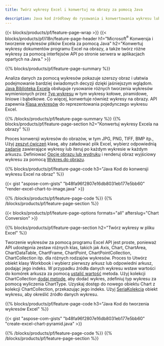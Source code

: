 ```yaml
---
title: Twórz wykresy Excel i konwertuj na obrazy za pomocą Java

description: Java kod źródłowy do rysowania i konwertowania wykresu lub diagramu w programie Microsoft Excel przy użyciu biblioteki Java. 
---
```

{{< blocks/products/pf/feature-page-wrap >}}
{{< blocks/products/pf/i18n/feature-page-header h1="Microsoft<sup>&reg;</sup> Konwersja i tworzenie wykresów plików Excela za pomocą Java" h2="Konwertuj wykresy dokumentów programu Excel na obrazy, a także twórz różne wykresy za pomocą interfejsów API po stronie serwera w aplikacjach opartych na Java." >}}


{{% blocks/products/pf/feature-page-summary %}}

Analiza danych za pomocą wykresów pokazuje szerszy obraz i ułatwia podejmowanie bardziej świadomych decyzji dzięki jaśniejszym wglądom. [Java Biblioteka Excela](/cells/java/) obsługuje rysowanie różnych tworzenia wykresów wymienionych przez [Typ wykresu](https://reference.aspose.com/cells/java/com.aspose.cells/ChartType) w tym wykresy kołowe, piramidowe, liniowe i bąbelkowe. Co więcej, konwertuje również wykresy na obrazy. API zapewnia [Klasa wykresów](https://reference.aspose.com/cells/java/com.aspose.cells/Chart) do reprezentowania pojedynczego wykresu Excel.

{{% /blocks/products/pf/feature-page-summary %}}
{{% blocks/products/pf/feature-page-section h2="Konwertuj wykresy Excela na obrazy" %}}

Proces konwersji wykresów do obrazów, w tym JPG, PNG, TIFF, BMP itp., Użyj [zeszyt ćwiczeń](https://reference.aspose.com/java/cells/com.aspose.cells/workbook) klasę, aby załadować plik Excel, wybierz odpowiednią [zadanie](https://reference.aspose.com/cells/java/com.aspose.cells/worksheet) zawierające wykresy lub iteruj po każdym wykresie w każdym arkuszu. Definiować [Opcje obrazu lub wydruku](https://reference.aspose.com/cells/java/com.aspose.cells/ImageOrPrintOptions) i renderuj obraz wyjściowy wykresu za pomocą [Wykres.do obrazu](https://reference.aspose.com/cells/java/com.aspose.cells/chart#toImage(java.io.OutputStream,%20com.aspose.cells.ImageOrPrintOptions)).


{{% blocks/products/pf/feature-page-code h3="Java Kod do konwersji wykresu Excel na obraz" %}}

{{< gist "aspose-com-gists" "b48fa96f2807e16db8031eb177e5bb60" "render-excel-chart-to-image.java" >}}

{{% /blocks/products/pf/feature-page-code %}}
{{% /blocks/products/pf/feature-page-section %}}

{{< blocks/products/pf/feature-page-options formats="all" afterslug="Chart Conversion" >}}


{{% blocks/products/pf/feature-page-section h2="Twórz wykresy w pliku Excel" %}}

Tworzenie wykresów za pomocą programu Excel API jest proste, ponieważ API udostępnia zestaw różnych klas, takich jak Axis, Chart, ChartArea, ChartDataTable, ChartFrame, ChartPoint, ChartPointCollection, ChartCollection itp. dla różnych rodzajów wykresów. Proces to Utwórz obiekt klasy Workbook i wybierz pierwszy arkusz lub odpowiedni arkusz, podając jego indeks. W przypadku źródła danych wykresu wstaw wartości do komórek arkusza za pomocą [ustalić wartość](https://reference.aspose.com/cells/java/com.aspose.cells/cell#Value) metoda. Użyj kolekcji ChartCollection [dodaj metodę](https://reference.aspose.com/cells/java/com.aspose.cells/chartcollection#add(int,%20int,%20int,%20int,%20int)), aby dodać wykres, zdefiniuj typ wykresu za pomocą wyliczenia ChartType. Uzyskaj dostęp do nowego obiektu Chart z kolekcji ChartCollection, przekazując jego indeks. Użyj [SeriaKolekcja](https://reference.aspose.com/cells/java/com.aspose.cells/SeriesCollection) obiekt wykresu, aby określić źródło danych wykresu.

{{% blocks/products/pf/feature-page-code h3="Java Kod do tworzenia wykresów Excel" %}}

{{< gist "aspose-com-gists" "b48fa96f2807e16db8031eb177e5bb60" "create-excel-chart-pyramid.java" >}}

{{% /blocks/products/pf/feature-page-code %}}
{{% /blocks/products/pf/feature-page-section %}}
